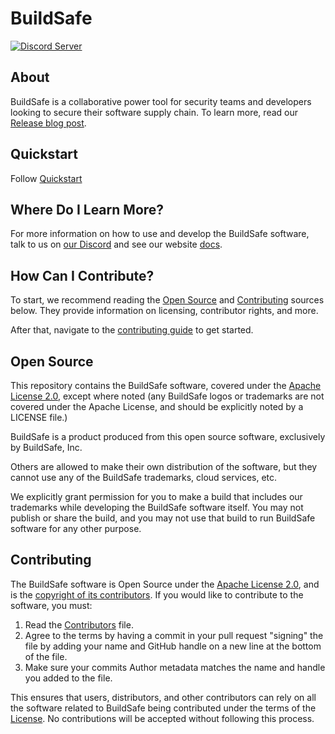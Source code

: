 # BuildSafe

[![Discord Server](https://img.shields.io/badge/discord-gray?style=for-the-badge&logo=discord&logoColor=white)](https://discord.gg/xrwYkuFT)

## About

BuildSafe is a collaborative power tool for security teams and developers looking to secure their software supply chain.
To learn more, read our [Release blog post](https://buildsafe.dev/blog).

## Quickstart

Follow [Quickstart](https://buildsafe.dev/guides/getting-started/)



## Where Do I Learn More?

For more information on how to use and develop the BuildSafe software, talk to us on
[our Discord](https://discord.gg/xrwYkuFT) and see our website [docs](https://buildsafe.dev/guides/getting-started/).

## How Can I Contribute?

To start, we recommend reading the [Open Source](#open-source) and [Contributing](#contributing) sources below.
They provide information on licensing, contributor rights, and more.

After that, navigate to the [contributing guide](CONTRIBUTING.md) to get started.

## Open Source

This repository contains the BuildSafe software, covered under the [Apache License 2.0](LICENSE), except where noted (any BuildSafe logos or trademarks are not covered under the Apache License, and should be explicitly noted by a LICENSE file.)

BuildSafe is a product produced from this open source software, exclusively by BuildSafe, Inc.

Others are allowed to make their own distribution of the software, but they cannot use any of the BuildSafe trademarks, cloud services, etc.

We explicitly grant permission for you to make a build that includes our trademarks while developing the BuildSafe software itself. You may not publish or share the build, and you may not use that build to run BuildSafe software for any other purpose.


## Contributing

The BuildSafe software is Open Source under the [Apache License 2.0](LICENSE), and is the [copyright of its contributors](NOTICE). If you would like to contribute to the software, you must:

1. Read the [Contributors](CONTRIBUTORS.md) file.
2. Agree to the terms by having a commit in your pull request "signing" the file by adding your name and GitHub handle on a new line at the bottom of the file.
3. Make sure your commits Author metadata matches the name and handle you added to the file.

This ensures that users, distributors, and other contributors can rely on all the software related to BuildSafe being contributed under the terms of the [License](LICENSE). No contributions will be accepted without following this process.
